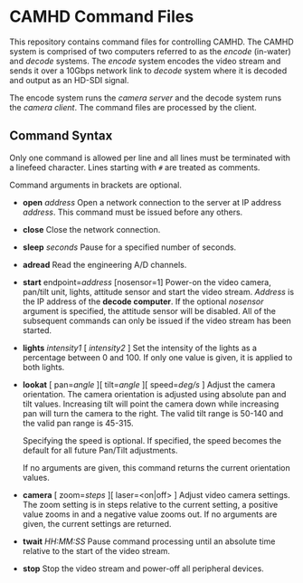 # CAMHD Command Files

This repository contains command files for controlling CAMHD. The CAMHD
system is comprised of two computers referred to as the *encode*
(in-water) and *decode* systems. The *encode* system encodes the video
stream and sends it over a 10Gbps network link to *decode* system where it
is decoded and output as an HD-SDI signal.

The encode system runs the *camera server* and the decode system runs the
*camera client*. The command files are processed by the client.

## Command Syntax

Only one command is allowed per line and all lines must be terminated with
a linefeed character. Lines starting with `#` are treated as comments.

Command arguments in brackets are optional.

- **open** *address*
  Open a network connection to the server at IP address *address*. This
  command must be issued before any others.
- **close**
  Close the network connection.
- **sleep** *seconds*
  Pause for a specified number of seconds.
- **adread**
  Read the engineering A/D channels.
- **start** endpoint=*address* [nosensor=1]
  Power-on the video camera, pan/tilt unit, lights, attitude sensor and
  start the video stream. *Address* is the IP address of the **decode
  computer**. If the optional *nosensor* argument is specified, the
  attitude sensor will be disabled. All of the subsequent commands can
  only be issued if the video stream has been started.
- **lights** *intensity1* [ *intensity2* ]
  Set the intensity of the lights as a percentage between 0 and 100. If
  only one value is given, it is applied to both lights.
- **lookat** [ pan=*angle* ][ tilt=*angle* ][ speed=*deg/s* ]
  Adjust the camera orientation. The camera orientation is adjusted using
  absolute pan and tilt values. Increasing tilt will point the camera down
  while increasing pan will turn the camera to the right. The valid tilt
  range is 50-140 and the valid pan range is 45-315.

  Specifying the speed is optional. If specified, the speed becomes the
  default for all future Pan/Tilt adjustments.

  If no arguments are given, this command returns the current orientation
  values.
- **camera** [ zoom=*steps* ][ laser=<on|off> ]
  Adjust video camera settings. The zoom setting is in steps relative to
  the current setting, a positive value zooms in and a negative value
  zooms out. If no arguments are given, the current settings are returned.
- **twait** *HH:MM:SS*
  Pause command processing until an absolute time relative to the start of
  the video stream.
- **stop**
  Stop the video stream and power-off all peripheral devices.
